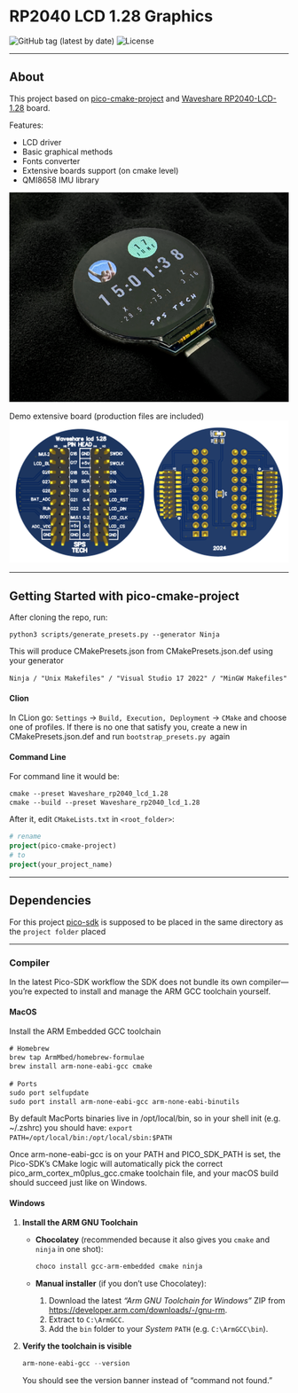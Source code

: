 
# RP2040 LCD 1.28 Graphics

![GitHub tag (latest by date)](https://img.shields.io/github/v/tag/sps-tech-lab/RP2040_LCD_1.28_Graphics?label=version)
![License](https://img.shields.io/github/license/sps-tech-lab/RP2040_LCD_1.28_Graphics)

---

## About
This project based on [pico-cmake-project](https://github.com/sps-tech-lab/pico-cmake-project) 
and [Waveshare RP2040-LCD-1.28](https://www.waveshare.com/wiki/RP2040-LCD-1.28) board.

Features:
- LCD driver
- Basic graphical methods
- Fonts converter
- Extensive boards support (on cmake level)
- QMI8658 IMU library

![Appearance](./readme/preview.png)

Demo extensive board (production files are included)
![Appearance](./ext_boards/waveshare_lcd_1.28_pin_head/docs/waveshare_lcd_1.28_pin_head.png)

---

## Getting Started with pico-cmake-project
After cloning the repo, run:

```
python3 scripts/generate_presets.py --generator Ninja
```
This will produce CMakePresets.json from CMakePresets.json.def using your generator

```Ninja / "Unix Makefiles" / "Visual Studio 17 2022" / "MinGW Makefiles"```

#### Clion 
In CLion go: 
```Settings``` → ```Build, Execution, Deployment``` → ```CMake```
and choose one of profiles. If there is no one that satisfy you, 
create a new in CMakePresets.json.def and run ```bootstrap_presets.py ```again

#### Command Line
For command line it would be:
```
cmake --preset Waveshare_rp2040_lcd_1.28
cmake --build --preset Waveshare_rp2040_lcd_1.28
```

After it, edit `CMakeLists.txt` in `<root_folder>`:
```cmake
# rename
project(pico-cmake-project)
# to
project(your_project_name)
```

---

## Dependencies

For this project [pico-sdk](https://github.com/raspberrypi/pico-sdk) is supposed to be placed in the same directory as the ```project folder``` placed

---

### Compiler

In the latest Pico-SDK workflow the SDK does not bundle its own compiler—you’re expected to install and manage 
the ARM GCC toolchain yourself.

#### MacOS

Install the ARM Embedded GCC toolchain
```shell
# Homebrew
brew tap ArmMbed/homebrew-formulae
brew install arm-none-eabi-gcc cmake

# Ports
sudo port selfupdate
sudo port install arm-none-eabi-gcc arm-none-eabi-binutils
```
By default MacPorts binaries live in /opt/local/bin, so in your shell init (e.g. ~/.zshrc) you should have:
```export PATH=/opt/local/bin:/opt/local/sbin:$PATH```

Once arm-none-eabi-gcc is on your PATH and PICO_SDK_PATH is set, the Pico-SDK’s CMake logic will automatically pick
the correct pico_arm_cortex_m0plus_gcc.cmake toolchain file, and your macOS build should succeed just like on Windows.



#### Windows

1. **Install the ARM GNU Toolchain**

    - **Chocolatey** (recommended because it also gives you `cmake` and `ninja` in one shot):

      ```powershell
      choco install gcc-arm-embedded cmake ninja
      ```

    - **Manual installer** (if you don’t use Chocolatey):

        1. Download the latest *“Arm GNU Toolchain for Windows”* ZIP from  
           <https://developer.arm.com/downloads/-/gnu-rm>.
        2. Extract to `C:\ArmGCC`.
        3. Add the `bin` folder to your *System* `PATH` (e.g. `C:\ArmGCC\bin`).

2. **Verify the toolchain is visible**

   ```powershell
   arm-none-eabi-gcc --version
   ```
   You should see the version banner instead of “command not found.”